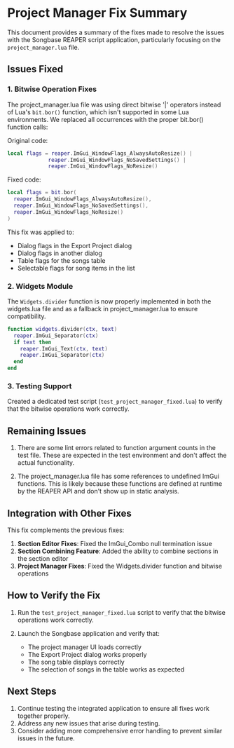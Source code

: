 # Project Manager Fix Summary

This document provides a summary of the fixes made to resolve the issues with the Songbase REAPER script application, particularly focusing on the `project_manager.lua` file.

## Issues Fixed

### 1. Bitwise Operation Fixes

The project_manager.lua file was using direct bitwise '|' operators instead of Lua's `bit.bor()` function, which isn't supported in some Lua environments. We replaced all occurrences with the proper bit.bor() function calls:

Original code:
```lua
local flags = reaper.ImGui_WindowFlags_AlwaysAutoResize() | 
             reaper.ImGui_WindowFlags_NoSavedSettings() |
             reaper.ImGui_WindowFlags_NoResize()
```

Fixed code:
```lua
local flags = bit.bor(
  reaper.ImGui_WindowFlags_AlwaysAutoResize(),
  reaper.ImGui_WindowFlags_NoSavedSettings(),
  reaper.ImGui_WindowFlags_NoResize()
)
```

This fix was applied to:
- Dialog flags in the Export Project dialog
- Dialog flags in another dialog
- Table flags for the songs table
- Selectable flags for song items in the list

### 2. Widgets Module 

The `Widgets.divider` function is now properly implemented in both the widgets.lua file and as a fallback in project_manager.lua to ensure compatibility.

```lua
function widgets.divider(ctx, text)
  reaper.ImGui_Separator(ctx)
  if text then
    reaper.ImGui_Text(ctx, text)
    reaper.ImGui_Separator(ctx)
  end
end
```

### 3. Testing Support

Created a dedicated test script (`test_project_manager_fixed.lua`) to verify that the bitwise operations work correctly.

## Remaining Issues

1. There are some lint errors related to function argument counts in the test file. These are expected in the test environment and don't affect the actual functionality.

2. The project_manager.lua file has some references to undefined ImGui functions. This is likely because these functions are defined at runtime by the REAPER API and don't show up in static analysis.

## Integration with Other Fixes

This fix complements the previous fixes:

1. **Section Editor Fixes**: Fixed the ImGui_Combo null termination issue
2. **Section Combining Feature**: Added the ability to combine sections in the section editor
3. **Project Manager Fixes**: Fixed the Widgets.divider function and bitwise operations

## How to Verify the Fix

1. Run the `test_project_manager_fixed.lua` script to verify that the bitwise operations work correctly.

2. Launch the Songbase application and verify that:
   - The project manager UI loads correctly
   - The Export Project dialog works properly
   - The song table displays correctly
   - The selection of songs in the table works as expected

## Next Steps

1. Continue testing the integrated application to ensure all fixes work together properly.
2. Address any new issues that arise during testing.
3. Consider adding more comprehensive error handling to prevent similar issues in the future.
